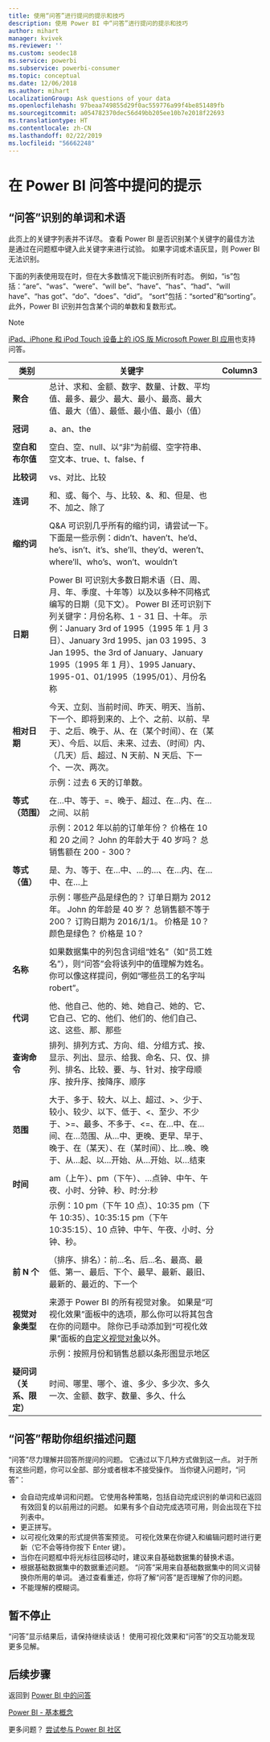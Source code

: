 ```yaml
---
title: 使用“问答”进行提问的提示和技巧
description: 使用 Power BI 中“问答”进行提问的提示和技巧
author: mihart
manager: kvivek
ms.reviewer: ''
ms.custom: seodec18
ms.service: powerbi
ms.subservice: powerbi-consumer
ms.topic: conceptual
ms.date: 12/06/2018
ms.author: mihart
LocalizationGroup: Ask questions of your data
ms.openlocfilehash: 97beaa749855d29f0ac559776a99f4be851489fb
ms.sourcegitcommit: a054782370dec56d49bb205ee10b7e2018f22693
ms.translationtype: HT
ms.contentlocale: zh-CN
ms.lasthandoff: 02/22/2019
ms.locfileid: "56662248"
---
```

# <a name="tips-for-asking-questions-in-power-bi-qa"></a>在 Power BI 问答中提问的提示
## <a name="words-and-terminology-that-qa-recognizes"></a>“问答”识别的单词和术语
此页上的关键字列表并不详尽。  查看 Power BI 是否识别某个关键字的最佳方法是通过在问题框中键入此关键字来进行试验。  如果字词或术语灰显，则 Power BI 无法识别。

下面的列表使用现在时，但在大多数情况下能识别所有时态。 例如，“is”包括：“are”、“was”、“were”、“will be”、“have”、“has”、“had”、“will have”、“has got”、“do”、“does”、“did”。  “sort”包括：“sorted”和“sorting”。  此外，Power BI 识别并包含某个词的单数和复数形式。 

> [!NOTE]
> [iPad、iPhone 和 iPod Touch 设备上的 iOS 版 Microsoft Power BI 应用](mobile/mobile-apps-ios-qna.md)也支持问答。
>  


|类别  |关键字  |Column3  |
|---------|---------|---------|
|**聚合**     | 总计、求和、金额、数字、数量、计数、平均值、最多、最少、最大、最小、最高、最大值、最大（值）、最低、最小值、最小（值）          |
|     |         |         
**冠词**     |  a、an、the              |
|     |         |         
|**空白和布尔值**     |   空白、空、null、以“非”为前缀、空字符串、空文本、true、t、false、f          |
|     |         |         |
|**比较词**     |   vs、对比、比较            |
|     |         |         |
|**连词**     |  和、或、每个、与、比较、&、和、但是、也不、加之、除了       |         
|          |         |
|**缩约词**     |  Q&A 可识别几乎所有的缩约词，请尝试一下。下面是一些示例：didn’t、haven’t、he’d、he’s、isn’t、it’s、she’ll、they’d、weren’t、where’ll、who’s、won’t、wouldn’t          |
|        |         |
|**日期**     |       Power BI 可识别大多数日期术语（日、周、月、年、季度、十年等）以及以多种不同格式编写的日期（见下文）。 Power BI 还可识别下列关键字：月份名称、1 - 31 日、十年。 示例：January 3rd of 1995（1995 年 1 月 3 日）、January 3rd 1995、jan 03 1995、3 Jan 1995、the 3rd of January、January 1995（1995 年 1 月）、1995 January、1995-01、01/1995（1995/01）、月份名称         |
|        |         |
|**相对日期**     |   今天、立刻、当前时间、昨天、明天、当前、下一个、即将到来的、上个、之前、以前、早于、之后、晚于、从、在（某个时间）、在（某天）、今后、以后、未来、过去、（时间）内、（几天）后、超过、N 天前、N 天后、下一个、一次、两次。|
|    |  示例：过去 6 天的订单数。  |            |
|        |         |
|**等式（范围）**     |   在…中、等于、=、晚于、超过、在…内、在…之间、以前  |
|  |示例：2012 年以前的订单年份？ 价格在 10 和 20 之间？ John 的年龄大于 40 岁吗？ 总销售额在 200 - 300？              |
|        |         |
|**等式（值）**     |   是、为、等于、在…中、…的…、在…内、在…中、在…上 |
|   | 示例：哪些产品是绿色的？ 订单日期为 2012 年。 John 的年龄是 40 岁？ 总销售额不等于 200？ 订购日期为 2016/1/1。 价格是 10？ 颜色是绿色？ 价格是 10？              |
|        |         |
|**名称**     |       如果数据集中的列包含词组“姓名”（如“员工姓名”），则“问答”会将该列中的值理解为姓名。 你可以像这样提问，例如“哪些员工的名字叫 robert”。          |
|        |         |
**代词**  | 他、他自己、他的、她、她自己、她的、它、它自己、它的、他们、他们的、他们自己、这、这些、那、那些
|**查询命令**     |    排列、排列方式、方向、组、分组方式、按、显示、列出、显示、给我、命名、只、仅、排列、排名、比较、要、与、针对、按字母顺序、按升序、按降序、顺序             |
|        |         |
|**范围**     |      大于、多于、较大、以上、超过、>、少于、较小、较少、以下、低于、<、至少、不少于、>=、最多、不多于、<=、在…中、在…间、在…范围、从…中、更晚、更早、早于、晚于、在（某天）、在（某时间）、比…晚、晚于、从…起、以…开始、从…开始、以…结束           |
|        |         |
**时间**  |am（上午）、pm（下午）、…点钟、中午、午夜、小时、分钟、秒、时:分:秒  |
|  |  示例：10 pm（下午 10 点）、10:35 pm（下午 10:35）、10:35:15 pm（下午 10:35:15）、10 点钟、中午、午夜、小时、分钟、秒。  |
|  |  |
|**前 N 个**     |     （排序、排名）：前...名、后...名、最高、最低、第一、最后、下个、最早、最新、最旧、最新的、最近的、下一个            |
|        |         |
|**视觉对象类型**     |  来源于 Power BI 的所有视觉对象。  如果是“可视化效果”面板中的选项，那么你可以将其包含在你的问题中。  除你已手动添加到“可视化效果”面板的[自定义视觉对象](../power-bi-custom-visuals.md)以外。  |
|  |  示例：按照月份和销售总额以条形图显示地区               |
|        |         |
|**疑问词（关系、限定）**  | 时间、哪里、哪个、谁、多少、多少次、多久一次、金额、数字、数量、多久、什么                |

## <a name="qa-helps-you-phrase-the-question"></a>“问答”帮助你组织描述问题
“问答”尽力理解并回答所提问的问题。 它通过以下几种方式做到这一点。 对于所有这些问题，你可以全部、部分或者根本不接受操作。 当你键入问题时，“问答”：

* 会自动完成单词和问题。 它使用各种策略，包括自动完成识别的单词和已返回有效回复的以前用过的问题。 如果有多个自动完成选项可用，则会出现在下拉列表中。
* 更正拼写。
* 以可视化效果的形式提供答案预览。 可视化效果在你键入和编辑问题时进行更新（它不会等待你按下 Enter 键）。
* 当你在问题框中将光标往回移动时，建议来自基础数据集的替换术语。
* 根据基础数据集中的数据重述问题。 “问答”采用来自基础数据集中的同义词替换你所用的单词。 通过查看重述，你将了解“问答”是否理解了你的问题。 
* 不能理解的模糊词。

## <a name="dont-stop-now"></a>暂不停止
“问答”显示结果后，请保持继续谈话！ 使用可视化效果和“问答”的交互功能发现更多见解。

## <a name="next-steps"></a>后续步骤
返回到 [Power BI 中的问答](end-user-q-and-a.md)  

[Power BI - 基本概念](end-user-basic-concepts.md)  

更多问题？ [尝试参与 Power BI 社区](http://community.powerbi.com/)

